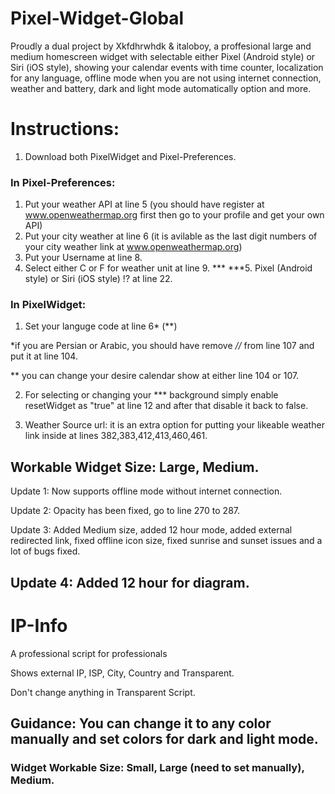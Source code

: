 # Pixel-Widget-Global


Proudly a dual project by Xkfdhrwhdk & italoboy, a proffesional large and medium homescreen widget with selectable either Pixel (Android style) or Siri (iOS style), showing your calendar events with time counter, localization for any language, offline mode when you are not using internet connection, weather and battery, dark and light mode automatically option and more.

# Instructions:

1. Download both PixelWidget and Pixel-Preferences. 
### In Pixel-Preferences:

1. Put your weather API at line 5 (you should have register at www.openweathermap.org first then go to your profile and get your own API)
2. Put your city weather at line 6 (it is avilable as the last digit numbers of your city weather link at www.openweathermap.org)
3. Put your Username at line 8.
4. Select either C or F for weather unit at line 9.
*** ***5. Pixel (Android style) or Siri (iOS style) !? at line 22.

### In PixelWidget:

1. Set your languge code at line 6* (**)

*if you are Persian or Arabic, you should have remove *//* from line 107 and put it at line 104. 

** you can change your desire calendar show at either line 104 or 107. 

2. For selecting or changing your *** background simply enable resetWidget as "true" at line 12 and after that disable it back to false.

3. Weather Source url: it is an extra option for putting your likeable weather link inside at lines 382,383,412,413,460,461.



## Workable Widget Size: Large, Medium.









Update 1: Now supports offline mode without internet connection.

Update 2: Opacity has been fixed, go to line 270 to 287.

Update 3: Added Medium size, added 12 hour mode, added external  redirected link, fixed offline icon size, fixed sunrise and sunset issues and a lot of bugs fixed. 

## Update 4: Added 12 hour for diagram.






# IP-Info
A professional script for professionals

Shows external IP, ISP, City, Country and Transparent.

Don't change anything in Transparent Script.

## Guidance: You can change it to any color manually and set colors for dark and light mode.

### Widget Workable Size: Small, Large (need to set manually), Medium.

